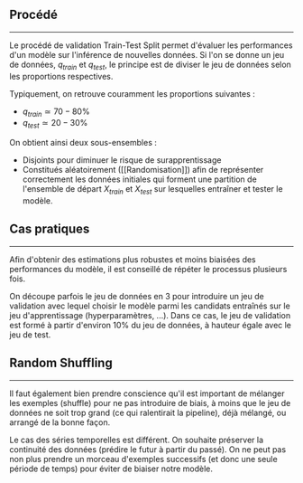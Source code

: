 

## Procédé

<hr>

Le procédé de validation Train-Test Split permet d'évaluer les performances d'un modèle sur l'inférence de nouvelles données. Si l'on se donne un jeu de données, $q_{train}$ et $q_{test}$, le principe est de diviser le jeu de données selon les proportions respectives.

Typiquement, on retrouve couramment les proportions suivantes :
- $q_{train}\simeq 70-80\%$ 
- $q_{test}\simeq 20-30\%$

On obtient ainsi deux sous-ensembles :
- Disjoints pour diminuer le risque de surapprentissage
- Constitués aléatoirement ([[Randomisation]]) afin de représenter correctement les données initiales
qui forment une partition de l'ensemble de départ $X_{train}$ et $X_{test}$ sur lesquelles entraîner et tester le modèle.


## Cas pratiques

<hr>

Afin d'obtenir des estimations plus robustes et moins biaisées des performances du modèle, il est conseillé de répéter le processus plusieurs fois.

On découpe parfois le jeu de données en 3 pour introduire un jeu de validation avec lequel choisir le modèle parmi les candidats entraînés sur le jeu d'apprentissage (hyperparamètres, ...). Dans ce cas, le jeu de validation est formé à partir d'environ $10\%$ du jeu de données, à hauteur égale avec le jeu de test.


## Random Shuffling

<hr>

Il faut également bien prendre conscience qu'il est important de mélanger les exemples (shuffle) pour ne pas introduire de biais, à moins que le jeu de données ne soit trop grand (ce qui ralentirait la pipeline), déjà mélangé, ou arrangé de la bonne façon.

Le cas des séries temporelles est différent. On souhaite préserver la continuité des données (prédire le futur à partir du passé). On ne peut pas non plus prendre un morceau d'exemples successifs (et donc une seule période de temps) pour éviter de biaiser notre modèle.


